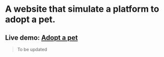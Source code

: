 # A website that simulate a platform to adopt a pet.
## **Live demo:** [Adopt a pet](https://adopt-a-pet-lazio.netlify.app/)

> To be updated
